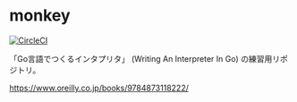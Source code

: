 # monkey

[![CircleCI](https://circleci.com/gh/tyabu12/monkey.svg?style=svg)](https://circleci.com/gh/tyabu12/monkey)

「Go言語でつくるインタプリタ」 (Writing An Interpreter In Go) の練習用リポジトリ。

<https://www.oreilly.co.jp/books/9784873118222/>